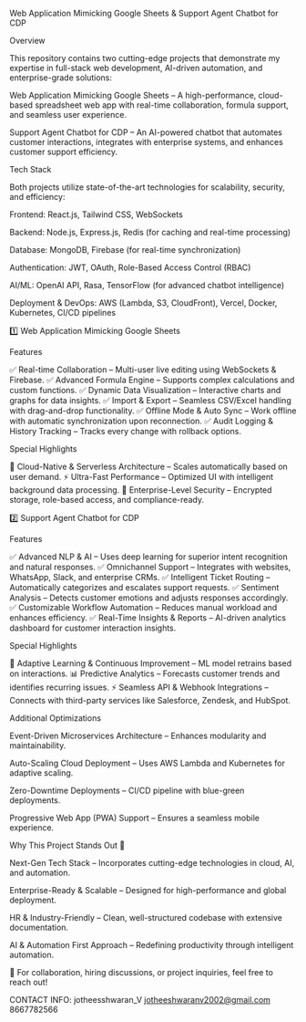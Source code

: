 Web Application Mimicking Google Sheets & Support Agent Chatbot for CDP

Overview

This repository contains two cutting-edge projects that demonstrate my expertise in full-stack web development, AI-driven automation, and enterprise-grade solutions:

Web Application Mimicking Google Sheets – A high-performance, cloud-based spreadsheet web app with real-time collaboration, formula support, and seamless user experience.

Support Agent Chatbot for CDP – An AI-powered chatbot that automates customer interactions, integrates with enterprise systems, and enhances customer support efficiency.

Tech Stack

Both projects utilize state-of-the-art technologies for scalability, security, and efficiency:

Frontend: React.js, Tailwind CSS, WebSockets

Backend: Node.js, Express.js, Redis (for caching and real-time processing)

Database: MongoDB, Firebase (for real-time synchronization)

Authentication: JWT, OAuth, Role-Based Access Control (RBAC)

AI/ML: OpenAI API, Rasa, TensorFlow (for advanced chatbot intelligence)

Deployment & DevOps: AWS (Lambda, S3, CloudFront), Vercel, Docker, Kubernetes, CI/CD pipelines

1️⃣ Web Application Mimicking Google Sheets

Features

✅ Real-time Collaboration – Multi-user live editing using WebSockets & Firebase.
✅ Advanced Formula Engine – Supports complex calculations and custom functions.
✅ Dynamic Data Visualization – Interactive charts and graphs for data insights.
✅ Import & Export – Seamless CSV/Excel handling with drag-and-drop functionality.
✅ Offline Mode & Auto Sync – Work offline with automatic synchronization upon reconnection.
✅ Audit Logging & History Tracking – Tracks every change with rollback options.

Special Highlights

🚀 Cloud-Native & Serverless Architecture – Scales automatically based on user demand.
⚡ Ultra-Fast Performance – Optimized UI with intelligent background data processing.
🔐 Enterprise-Level Security – Encrypted storage, role-based access, and compliance-ready.

2️⃣ Support Agent Chatbot for CDP

Features

✅ Advanced NLP & AI – Uses deep learning for superior intent recognition and natural responses.
✅ Omnichannel Support – Integrates with websites, WhatsApp, Slack, and enterprise CRMs.
✅ Intelligent Ticket Routing – Automatically categorizes and escalates support requests.
✅ Sentiment Analysis – Detects customer emotions and adjusts responses accordingly.
✅ Customizable Workflow Automation – Reduces manual workload and enhances efficiency.
✅ Real-Time Insights & Reports – AI-driven analytics dashboard for customer interaction insights.

Special Highlights

🤖 Adaptive Learning & Continuous Improvement – ML model retrains based on interactions.
📊 Predictive Analytics – Forecasts customer trends and identifies recurring issues.
⚡ Seamless API & Webhook Integrations – Connects with third-party services like Salesforce, Zendesk, and HubSpot.

Additional Optimizations

Event-Driven Microservices Architecture – Enhances modularity and maintainability.

Auto-Scaling Cloud Deployment – Uses AWS Lambda and Kubernetes for adaptive scaling.

Zero-Downtime Deployments – CI/CD pipeline with blue-green deployments.

Progressive Web App (PWA) Support – Ensures a seamless mobile experience.

Why This Project Stands Out 🚀

Next-Gen Tech Stack – Incorporates cutting-edge technologies in cloud, AI, and automation.

Enterprise-Ready & Scalable – Designed for high-performance and global deployment.

HR & Industry-Friendly – Clean, well-structured codebase with extensive documentation.

AI & Automation First Approach – Redefining productivity through intelligent automation.

📩 For collaboration, hiring discussions, or project inquiries, feel free to reach out!

CONTACT INFO:
jotheesshwaran_V
jotheeshwaranv2002@gmail.com
8667782566
